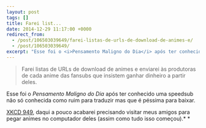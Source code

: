 ```yaml
---
layout: post
tags: []
title: Farei list...
date: 2014-12-29 11:17:00 +0000
redirect_from:
  - /post/106503039649/farei-listas-de-urls-de-download-de-animes-e/
  - /post/106503039649/
excerpt: "Esse foi o <i>Pensamento Maligno do Dia</i> após ter conhecido uma speedsub não só conhecida como ruim para traduzir mas que é péssima para baixar."
---
```


> Farei listas de URLs de download de animes e enviarei às produtoras de
> cada anime das fansubs que insistem ganhar dinheiro a partir deles.

Esse foi o *Pensamento Maligno do Dia* após ter conhecido uma speedsub
não só conhecida como ruim para traduzir mas que é péssima para baixar.

[XKCD 949](https://xkcd.com/949/), daqui a pouco acabarei precisando
visitar meus amigos para pegar animes no computador deles (assim como
tudo isso começou).*
*

